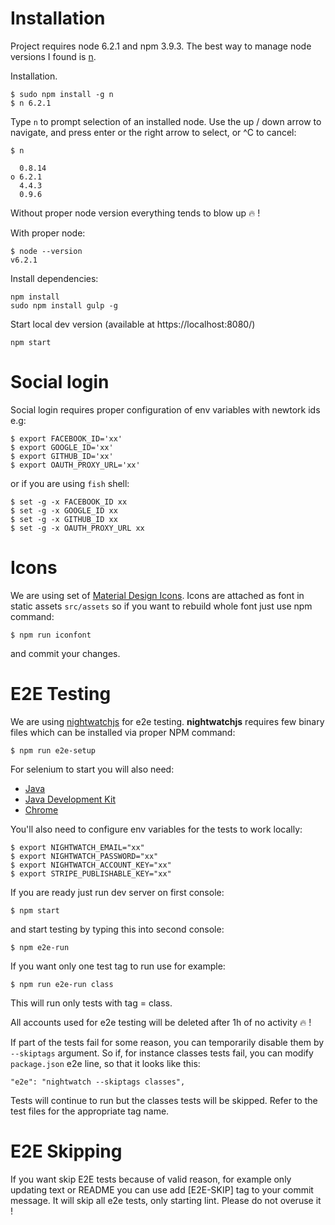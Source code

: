 # Installation

Project requires node 6.2.1 and npm 3.9.3. The best way to manage node versions
I found is [n](https://github.com/tj/n).

Installation.

    $ sudo npm install -g n
    $ n 6.2.1

Type `n` to prompt selection of an installed node.
Use the up / down arrow to navigate, and press enter or the right arrow to select, or ^C to cancel:

    $ n

      0.8.14
    ο 6.2.1
      4.4.3
      0.9.6


Without proper node version everything tends to blow up :fire: !

With proper node:

    $ node --version
    v6.2.1

Install dependencies:

    npm install
    sudo npm install gulp -g

Start local dev version (available at https://localhost:8080/)

    npm start


# Social login

Social login requires proper configuration of env variables with newtork ids e.g:

    $ export FACEBOOK_ID='xx'
    $ export GOOGLE_ID='xx'
    $ export GITHUB_ID='xx'
    $ export OAUTH_PROXY_URL='xx'

or if you are using `fish` shell:

    $ set -g -x FACEBOOK_ID xx
    $ set -g -x GOOGLE_ID xx
    $ set -g -x GITHUB_ID xx
    $ set -g -x OAUTH_PROXY_URL xx


# Icons

We are using set of [Material Design Icons](http://materialdesignicons.com/).
Icons are attached as font in static assets `src/assets` so if you want to rebuild whole font just use npm command:

    $ npm run iconfont

and commit your changes.


# E2E Testing

We are using [nightwatchjs](http://nightwatchjs.org/) for e2e testing.
**nightwatchjs** requires few binary files which can be installed via proper NPM command:

    $ npm run e2e-setup

For selenium to start you will also need:

* [Java](https://java.com/en/download/)
* [Java Development Kit](http://www.oracle.com/technetwork/java/javase/downloads/jdk8-downloads-2133151.html)
* [Chrome](https://www.google.com/chrome/)

You'll also need to configure env variables for the tests to work locally:

    $ export NIGHTWATCH_EMAIL="xx"
    $ export NIGHTWATCH_PASSWORD="xx"
    $ export NIGHTWATCH_ACCOUNT_KEY="xx"
    $ export STRIPE_PUBLISHABLE_KEY="xx"

If you are ready just run dev server on first console:

    $ npm start

and start testing by typing this into second console:

    $ npm e2e-run

If you want only one test tag to run use for example:

    $ npm run e2e-run class

This will run only tests with tag = class.

All accounts used for e2e testing will be deleted after 1h of no activity :fire: !

If part of the tests fail for some reason, you can temporarily disable them by `--skiptags` argument. So if, for instance classes tests fail, you can modify `package.json` e2e line, so that it looks like this:

    "e2e": "nightwatch --skiptags classes",

Tests will continue to run but the classes tests will be skipped. Refer to the test files for the appropriate tag name.

# E2E Skipping

If you want skip E2E tests because of valid reason, for example only updating text or README you can use add [E2E-SKIP] tag to your commit message.
It will skip all e2e tests, only starting lint.
Please do not overuse it !
